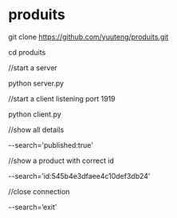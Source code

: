 # produits

git clone https://github.com/yuuteng/produits.git

cd produits

//start a server

python server.py

//start a client listening port 1919

python client.py

//show all details

--search='published:true'

//show a product with correct id

--search=’id:545b4e3dfaee4c10def3db24’

//close connection

--search=’exit’
